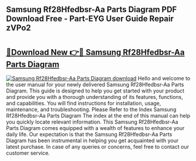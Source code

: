 ## Samsung Rf28Hfedbsr-Aa Parts Diagram PDF Download Free - Part-EYG User Guide Repair zVPo2

# <h2><a href="http://dfjknyr.blite.top/?on=Samsung+Rf28Hfedbsr-Aa+Parts+Diagram">🔗Download New 👉🔴 Samsung Rf28Hfedbsr-Aa Parts Diagram</a></h2>

[![Samsung Rf28Hfedbsr-Aa Parts Diagram download](https://i.imgur.com/lujVjoI.png)](http://dfjknyr.blite.top/?on=Samsung+Rf28Hfedbsr-Aa+Parts+Diagram)
Hello and welcome to the user manual for your newly delivered Samsung Rf28Hfedbsr-Aa Parts Diagram. This guide is designed to help you get started with your product and provide you with a thorough understanding of its features, functions, and capabilities. You will find instructions for installation, usage, maintenance, and troubleshooting. Please Refer to the Index Samsung Rf28Hfedbsr-Aa Parts Diagram The index at the end of this manual can help you quickly locate relevant information. This Samsung Rf28Hfedbsr-Aa Parts Diagram comes equipped with a wealth of features to enhance your daily life. Our expectation is that the Samsung Rf28Hfedbsr-Aa Parts Diagram has been instrumental in helping you get acquainted with your latest purchase. In case of any queries or concerns, feel free to contact our customer service.
